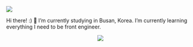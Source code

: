 <img src="https://capsule-render.vercel.app/api?type=waving&color=auto&height=200&section=header&text=FrontEnd&fontSize=90" />

Hi there! :) 👋
I’m currently studying in Busan, Korea.
I’m currently learning everything I need to be front engineer.

<div align="center">
<img src="https://img.shields.io/badge/Next.js-#000000?style=flat&logo=Next.js&logoColor=white"/>
</div>
